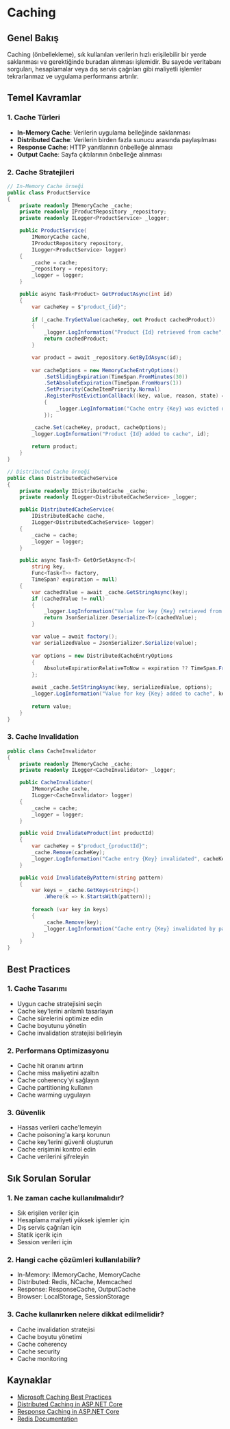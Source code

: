# Caching

## Genel Bakış
Caching (önbellekleme), sık kullanılan verilerin hızlı erişilebilir bir yerde saklanması ve gerektiğinde buradan alınması işlemidir. Bu sayede veritabanı sorguları, hesaplamalar veya dış servis çağrıları gibi maliyetli işlemler tekrarlanmaz ve uygulama performansı artırılır.

## Temel Kavramlar

### 1. Cache Türleri
- **In-Memory Cache**: Verilerin uygulama belleğinde saklanması
- **Distributed Cache**: Verilerin birden fazla sunucu arasında paylaşılması
- **Response Cache**: HTTP yanıtlarının önbelleğe alınması
- **Output Cache**: Sayfa çıktılarının önbelleğe alınması

### 2. Cache Stratejileri
```csharp
// In-Memory Cache örneği
public class ProductService
{
    private readonly IMemoryCache _cache;
    private readonly IProductRepository _repository;
    private readonly ILogger<ProductService> _logger;

    public ProductService(
        IMemoryCache cache,
        IProductRepository repository,
        ILogger<ProductService> logger)
    {
        _cache = cache;
        _repository = repository;
        _logger = logger;
    }

    public async Task<Product> GetProductAsync(int id)
    {
        var cacheKey = $"product_{id}";
        
        if (_cache.TryGetValue(cacheKey, out Product cachedProduct))
        {
            _logger.LogInformation("Product {Id} retrieved from cache", id);
            return cachedProduct;
        }

        var product = await _repository.GetByIdAsync(id);
        
        var cacheOptions = new MemoryCacheEntryOptions()
            .SetSlidingExpiration(TimeSpan.FromMinutes(30))
            .SetAbsoluteExpiration(TimeSpan.FromHours(1))
            .SetPriority(CacheItemPriority.Normal)
            .RegisterPostEvictionCallback((key, value, reason, state) =>
            {
                _logger.LogInformation("Cache entry {Key} was evicted due to {Reason}", key, reason);
            });

        _cache.Set(cacheKey, product, cacheOptions);
        _logger.LogInformation("Product {Id} added to cache", id);
        
        return product;
    }
}

// Distributed Cache örneği
public class DistributedCacheService
{
    private readonly IDistributedCache _cache;
    private readonly ILogger<DistributedCacheService> _logger;

    public DistributedCacheService(
        IDistributedCache cache,
        ILogger<DistributedCacheService> logger)
    {
        _cache = cache;
        _logger = logger;
    }

    public async Task<T> GetOrSetAsync<T>(
        string key,
        Func<Task<T>> factory,
        TimeSpan? expiration = null)
    {
        var cachedValue = await _cache.GetStringAsync(key);
        if (cachedValue != null)
        {
            _logger.LogInformation("Value for key {Key} retrieved from cache", key);
            return JsonSerializer.Deserialize<T>(cachedValue);
        }

        var value = await factory();
        var serializedValue = JsonSerializer.Serialize(value);
        
        var options = new DistributedCacheEntryOptions
        {
            AbsoluteExpirationRelativeToNow = expiration ?? TimeSpan.FromMinutes(30)
        };

        await _cache.SetStringAsync(key, serializedValue, options);
        _logger.LogInformation("Value for key {Key} added to cache", key);
        
        return value;
    }
}
```

### 3. Cache Invalidation
```csharp
public class CacheInvalidator
{
    private readonly IMemoryCache _cache;
    private readonly ILogger<CacheInvalidator> _logger;

    public CacheInvalidator(
        IMemoryCache cache,
        ILogger<CacheInvalidator> logger)
    {
        _cache = cache;
        _logger = logger;
    }

    public void InvalidateProduct(int productId)
    {
        var cacheKey = $"product_{productId}";
        _cache.Remove(cacheKey);
        _logger.LogInformation("Cache entry {Key} invalidated", cacheKey);
    }

    public void InvalidateByPattern(string pattern)
    {
        var keys = _cache.GetKeys<string>()
            .Where(k => k.StartsWith(pattern));
            
        foreach (var key in keys)
        {
            _cache.Remove(key);
            _logger.LogInformation("Cache entry {Key} invalidated by pattern", key);
        }
    }
}
```

## Best Practices

### 1. Cache Tasarımı
- Uygun cache stratejisini seçin
- Cache key'lerini anlamlı tasarlayın
- Cache sürelerini optimize edin
- Cache boyutunu yönetin
- Cache invalidation stratejisi belirleyin

### 2. Performans Optimizasyonu
- Cache hit oranını artırın
- Cache miss maliyetini azaltın
- Cache coherency'yi sağlayın
- Cache partitioning kullanın
- Cache warming uygulayın

### 3. Güvenlik
- Hassas verileri cache'lemeyin
- Cache poisoning'a karşı korunun
- Cache key'lerini güvenli oluşturun
- Cache erişimini kontrol edin
- Cache verilerini şifreleyin

## Sık Sorulan Sorular

### 1. Ne zaman cache kullanılmalıdır?
- Sık erişilen veriler için
- Hesaplama maliyeti yüksek işlemler için
- Dış servis çağrıları için
- Statik içerik için
- Session verileri için

### 2. Hangi cache çözümleri kullanılabilir?
- In-Memory: IMemoryCache, MemoryCache
- Distributed: Redis, NCache, Memcached
- Response: ResponseCache, OutputCache
- Browser: LocalStorage, SessionStorage

### 3. Cache kullanırken nelere dikkat edilmelidir?
- Cache invalidation stratejisi
- Cache boyutu yönetimi
- Cache coherency
- Cache security
- Cache monitoring

## Kaynaklar
- [Microsoft Caching Best Practices](https://docs.microsoft.com/tr-tr/aspnet/core/performance/caching/memory)
- [Distributed Caching in ASP.NET Core](https://docs.microsoft.com/tr-tr/aspnet/core/performance/caching/distributed)
- [Response Caching in ASP.NET Core](https://docs.microsoft.com/tr-tr/aspnet/core/performance/caching/response)
- [Redis Documentation](https://redis.io/documentation) 